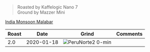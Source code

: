 > Roasted by Kaffelogic Nano 7<br>
> Ground by Mazzer Mini

[India Monsoon Malabar](https://www.greenbeanhouse.co.nz/product/PeruNorteFTO)

| Roast | Date       | Grind | Comments |
|-------|------------|-------|----------
| 2.0   | 2020-01-18 | ![PeruNorte2 0-min](https://www.greenbeanhouse.co.nz/product/2048014) | 

